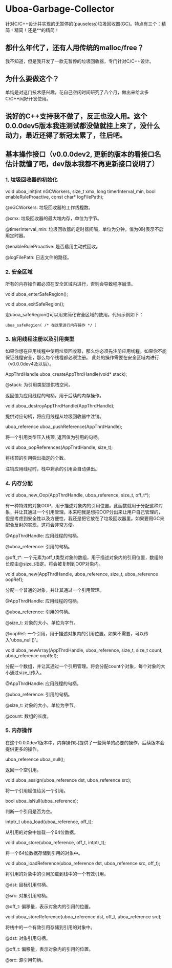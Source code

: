 # Uboa-Garbage-Collector
针对C/C++设计并实现的无暂停的(pauseless)垃圾回收器(GC)。特点有三个：精简！精简！还是**的精简！

## 都什么年代了，还有人用传统的malloc/free？
我不知道，但是我开发了一款无暂停的垃圾回收器，专门针对C/C++设计。

## 为什么要做这个？
单纯是对这门技术感兴趣，花自己空闲时间研究了八个月，做出来给众多C/C++同好开发使用。

## 说好的C++支持我不做了，反正也没人用。这个0.0.0dev5版本我连测试都没做就挂上来了，没什么动力，最近还得了新冠太累了，往后吧。

## 基本操作接口（v0.0.0dev2, 更新的版本的看接口名估计就懂了吧，dev版本我都不再更新接口说明了）

### 1. 垃圾回收器的初始化
void uboa_init(int nGCWorkers, size_t xmx, long timerInterval_min, bool enableRuleProactive, const char* logFilePath);

@nGCWorkers: 垃圾回收器的工作线程数。

@xmx: 垃圾回收器的最大堆内存，单位为字节。

@timerInterval_min: 垃圾回收器的定时器间隔，单位为分钟。值为0时表示不启用定时器。

@enableRuleProactive: 是否启用主动式回收。

@logFilePath: 日志文件的路径。

### 2. 安全区域
所有的内存操作都必须在安全区域内进行，否则会导致程序崩溃。

void uboa_enterSafeRegion();

void uboa_exitSafeRegion();

宏uboa_safeRegion()可以用来简化安全区域的使用。代码示例如下：

    uboa_safeRegion( /* 在这里进行内存操作 */ )

### 3. 应用线程注册以及引用类型
如果你想在应用线程中使用垃圾回收器，那么你必须先注册应用线程。如果你不能保证线程安全，那么每个线程都必须注册。
此处的操作需要在安全区域内进行（v0.0.0dev4及以后）。

AppThrdHandle uboa_createAppThrdHandle(void* stack);

@stack: 为引用类型提供栈空间。

返回值为应用线程的句柄，用于后续的内存操作。

void uboa_destroyAppThrdHandle(AppThrdHandle);

提供对应句柄，将应用线程从垃圾回收器中注销。

uboa_reference uboa_pushReference(AppThrdHandle);

将一个引用类型压入栈顶, 返回值为引用的句柄。

void uboa_popReferences(AppThrdHandle, size_t);

将栈顶的引用弹出指定的个数。

注销应用线程时，栈中剩余的引用会自动弹出。

### 4. 内存分配

void uboa_new_Oop(AppThrdHandle, uboa_reference, size_t, off_t*);

有一种特殊的对象OOP，用于描述对象内的引用位置。此函数就用于分配这种对象，并让其通过一个引用管理。本来吧我是想把OOP分出来让用户自己管理的，但是考虑到安全性以及方便性，我还是把它放在了垃圾回收器里。如果要用GC来配合反射的实现，这将会非常方便。

@AppThrdHandle: 应用线程的句柄。

@uboa_reference: 引用的句柄。

@off_t*: 一个元素为off_t类型对象的数组，用于描述对象内的引用位置，数组的长度由@size_t指定。将会被复制到OOP对象内。

void uboa_new(AppThrdHandle, uboa_reference, size_t, uboa_reference oopRef);

分配一个普通的对象，并让其通过一个引用管理。

@AppThrdHandle: 应用线程的句柄。

@uboa_reference: 引用的句柄。

@size_t: 对象的大小，单位为字节。

@oopRef: 一个引用，用于描述对象内的引用位置。如果不需要，可以传入'uboa_null()'。

void uboa_newArray(AppThrdHandle, uboa_reference, size_t, size_t count, uboa_reference oopRef);

分配一个数组，并让其通过一个引用管理。将会分配count个对象，每个对象的大小通过size_t传入。

@AppThrdHandle: 应用线程的句柄。

@uboa_reference: 引用的句柄。

@size_t: 对象的大小，单位为字节。

@count: 数组的长度。

### 5. 内存操作

在这个0.0.0dev1版本中，内存操作只提供了一些简单的必要的操作，后续版本会提供更多的操作。

uboa_reference uboa_null();

返回一个空引用。

void uboa_assign(uboa_reference dst, uboa_reference src);

将一个引用赋值给另一个引用。

bool uboa_isNull(uboa_reference);

判断一个引用是否为空。

intptr_t uboa_load(uboa_reference, off_t);

从引用的对象中加载一个64位数据。

void uboa_store(uboa_reference, off_t, intptr_t);

将一个64位数据存储到引用的对象中。

void uboa_loadReference(uboa_reference dst, uboa_reference src, off_t);

将引用的对象中的引用加载到栈中的一个有效引用。

@dst: 目标引用句柄。

@src: 对象引用句柄。

@off_t: 偏移量，表示对象内的引用的位置。

void uboa_storeReference(uboa_reference dst, off_t, uboa_reference src);

将栈中的一个有效引用存储到引用的对象中。

@dst: 对象引用句柄。

@off_t: 偏移量，表示对象内的引用的位置。

@src: 源引用句柄。
